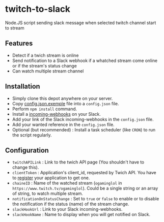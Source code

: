 # twitch-to-slack
Node.JS script sending slack message when selected twitch channel start to stream

## Features
- Detect if a twich stream is online
- Send notification to a Slack webhook if a whatched stream come online or if the stream's status change
- Can watch multiple stream channel

## Installation
- Simply clone this depot anywhere on your server.
- Copy [config.json.exemple](https://github.com/BernardJeremy/twitch-to-slack/blob/master/config.json.example) file into a `config.json` file.
- Perform `npm install` command.
- Install a [incoming-webhooks](https://api.slack.com/incoming-webhooks) on your Slack.
- Add your link of the Slack incoming-webhooks in the `config.json` file.
- Add your wanted reference in the `config.json` file.
- Optional (but recommended) : Install a task scheduler (like `CRON`) to run the script regularly.

## Configuration
- `twitchAPILink` : Link to the twich API page (You shouldn't have to change this).
- `clientToken` : Application's client_id, requested by Twich API. You have to [register](https://www.twitch.tv/kraken/oauth2/clients/new) your application to get one.
- `chaineID` : Name of the watched stream (`ogaminglol` in `https://www.twitch.tv/ogaminglol`). Could be a single string or an array of string, to watch multiple stream.
- `notificationOnStatusChange` : Set to `true` or `false` to enable or to disable the notification if the status (name) of the stream change.
- `slackHookUrl` :  Link to your Slack incoming-webhooks.
- `slackHookName` :  Name to display when you will get notified on Slack.
